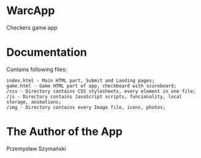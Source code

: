 # WarcApp
Checkers game app

# Documentation
Contains following files:
```
index.html - Main HTML part, Submit and Landing pages;
game.html - Game HTML part of app, checkboard with scoreboard;
/css - Directory contains CSS stylesheets, every element in one file;
/js - Directory contains JavaScript scripts, funcionality, local storage, animations;
/img - Directory contains every Image file, icons, photos;
```
# The Author of the App
Przemysław Szymański